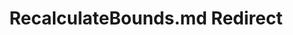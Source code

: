---
title: RecalculateBounds.md Redirect
redirect_to: /Pages/StereoKit/Model/RecalculateBounds.html
---